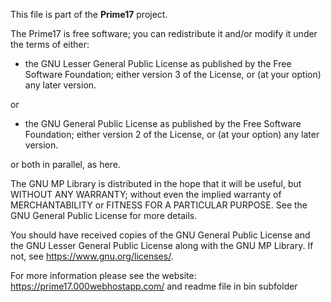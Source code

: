 This file is part of the **Prime17** project.

The Prime17 is free software; you can redistribute it and/or modify
it under the terms of either:

  * the GNU Lesser General Public License as published by the Free
    Software Foundation; either version 3 of the License, or (at your
    option) any later version.

or

  * the GNU General Public License as published by the Free Software
    Foundation; either version 2 of the License, or (at your option) any
    later version.

or both in parallel, as here.

The GNU MP Library is distributed in the hope that it will be useful, but
WITHOUT ANY WARRANTY; without even the implied warranty of MERCHANTABILITY
or FITNESS FOR A PARTICULAR PURPOSE.  See the GNU General Public License
for more details.

You should have received copies of the GNU General Public License and the
GNU Lesser General Public License along with the GNU MP Library.  If not,
see https://www.gnu.org/licenses/.


For more information please see the website: https://prime17.000webhostapp.com/
and readme file in bin subfolder
